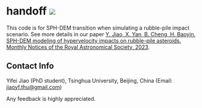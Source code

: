 # handoff <img src="https://img.shields.io/badge/Version-1.0-brightgreen">
This code is for SPH-DEM transition when simulating a rubble-pile impact scenario. See more details in our paper [Y. Jiao, X. Yan, B. Cheng, H. Baoyin. SPH-DEM modeling of hypervelocity impacts on rubble-pile asteroids. Monthly Notices of the Royal Astronomical Society, 2023](https://doi.org/10.1093/mnras/stad3888).

## Contact Info
Yifei Jiao (PhD student), Tsinghua University, Beijing, China (Email: jiaoyf.thu@gmail.com)

Any feedback is highly appreciated.
